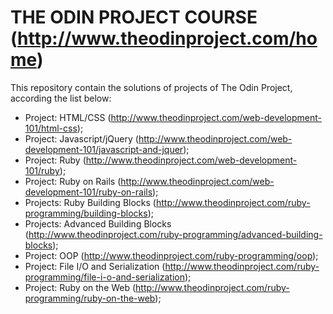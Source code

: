 # THE ODIN PROJECT COURSE (http://www.theodinproject.com/home)

This repository contain the solutions of projects of The Odin Project, according the list below:

- Project: HTML/CSS (http://www.theodinproject.com/web-development-101/html-css);
- Project: Javascript/jQuery (http://www.theodinproject.com/web-development-101/javascript-and-jquer);
- Project: Ruby (http://www.theodinproject.com/web-development-101/ruby);
- Project: Ruby on Rails (http://www.theodinproject.com/web-development-101/ruby-on-rails);
- Projects: Ruby Building Blocks (http://www.theodinproject.com/ruby-programming/building-blocks);
- Projects: Advanced Building Blocks (http://www.theodinproject.com/ruby-programming/advanced-building-blocks);
- Project: OOP (http://www.theodinproject.com/ruby-programming/oop);
- Project: File I/O and Serialization (http://www.theodinproject.com/ruby-programming/file-i-o-and-serialization);
- Project: Ruby on the Web (http://www.theodinproject.com/ruby-programming/ruby-on-the-web);

